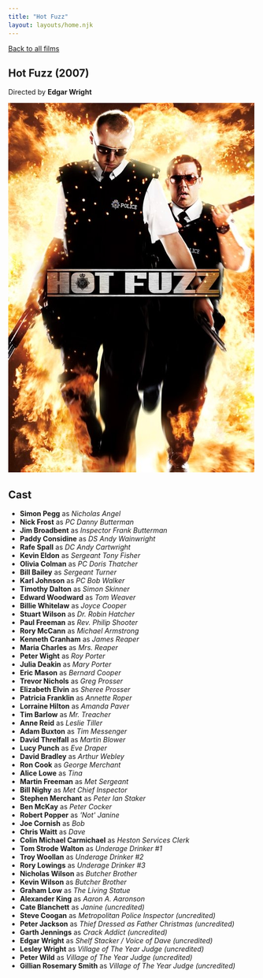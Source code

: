 ```yaml
---
title: "Hot Fuzz"
layout: layouts/home.njk
---
```


<a href="../">Back to all films</a>

<article class="film">
  <h1>Hot Fuzz (2007)</h1>

  <p class="director">
    Directed by <strong>Edgar Wright</strong>
  </p>

  <img src="../films/posters/hot-fuzz.jpg" alt="">

  <h2>
    Cast
  </h2>
  <ul>
    <li><strong>Simon Pegg</strong> as <em>Nicholas Angel</em></li>
<li><strong>Nick Frost</strong> as <em>PC Danny Butterman</em></li>
<li><strong>Jim Broadbent</strong> as <em>Inspector Frank Butterman</em></li>
<li><strong>Paddy Considine</strong> as <em>DS Andy Wainwright</em></li>
<li><strong>Rafe Spall</strong> as <em>DC Andy Cartwright</em></li>
<li><strong>Kevin Eldon</strong> as <em>Sergeant Tony Fisher</em></li>
<li><strong>Olivia Colman</strong> as <em>PC Doris Thatcher</em></li>
<li><strong>Bill Bailey</strong> as <em>Sergeant Turner</em></li>
<li><strong>Karl Johnson</strong> as <em>PC Bob Walker</em></li>
<li><strong>Timothy Dalton</strong> as <em>Simon Skinner</em></li>
<li><strong>Edward Woodward</strong> as <em>Tom Weaver</em></li>
<li><strong>Billie Whitelaw</strong> as <em>Joyce Cooper</em></li>
<li><strong>Stuart Wilson</strong> as <em>Dr. Robin Hatcher</em></li>
<li><strong>Paul Freeman</strong> as <em>Rev. Philip Shooter</em></li>
<li><strong>Rory McCann</strong> as <em>Michael Armstrong</em></li>
<li><strong>Kenneth Cranham</strong> as <em>James Reaper</em></li>
<li><strong>Maria Charles</strong> as <em>Mrs. Reaper</em></li>
<li><strong>Peter Wight</strong> as <em>Roy Porter</em></li>
<li><strong>Julia Deakin</strong> as <em>Mary Porter</em></li>
<li><strong>Eric Mason</strong> as <em>Bernard Cooper</em></li>
<li><strong>Trevor Nichols</strong> as <em>Greg Prosser</em></li>
<li><strong>Elizabeth Elvin</strong> as <em>Sheree Prosser</em></li>
<li><strong>Patricia Franklin</strong> as <em>Annette Roper</em></li>
<li><strong>Lorraine Hilton</strong> as <em>Amanda Paver</em></li>
<li><strong>Tim Barlow</strong> as <em>Mr. Treacher</em></li>
<li><strong>Anne Reid</strong> as <em>Leslie Tiller</em></li>
<li><strong>Adam Buxton</strong> as <em>Tim Messenger</em></li>
<li><strong>David Threlfall</strong> as <em>Martin Blower</em></li>
<li><strong>Lucy Punch</strong> as <em>Eve Draper</em></li>
<li><strong>David Bradley</strong> as <em>Arthur Webley</em></li>
<li><strong>Ron Cook</strong> as <em>George Merchant</em></li>
<li><strong>Alice Lowe</strong> as <em>Tina</em></li>
<li><strong>Martin Freeman</strong> as <em>Met Sergeant</em></li>
<li><strong>Bill Nighy</strong> as <em>Met Chief Inspector</em></li>
<li><strong>Stephen Merchant</strong> as <em>Peter Ian Staker</em></li>
<li><strong>Ben McKay</strong> as <em>Peter Cocker</em></li>
<li><strong>Robert Popper</strong> as <em>'Not' Janine</em></li>
<li><strong>Joe Cornish</strong> as <em>Bob</em></li>
<li><strong>Chris Waitt</strong> as <em>Dave</em></li>
<li><strong>Colin Michael Carmichael</strong> as <em>Heston Services Clerk</em></li>
<li><strong>Tom Strode Walton</strong> as <em>Underage Drinker #1</em></li>
<li><strong>Troy Woollan</strong> as <em>Underage Drinker #2</em></li>
<li><strong>Rory Lowings</strong> as <em>Underage Drinker #3</em></li>
<li><strong>Nicholas Wilson</strong> as <em>Butcher Brother</em></li>
<li><strong>Kevin Wilson</strong> as <em>Butcher Brother</em></li>
<li><strong>Graham Low</strong> as <em>The Living Statue</em></li>
<li><strong>Alexander King</strong> as <em>Aaron A. Aaronson</em></li>
<li><strong>Cate Blanchett</strong> as <em>Janine (uncredited)</em></li>
<li><strong>Steve Coogan</strong> as <em>Metropolitan Police Inspector (uncredited)</em></li>
<li><strong>Peter Jackson</strong> as <em>Thief Dressed as Father Christmas (uncredited)</em></li>
<li><strong>Garth Jennings</strong> as <em>Crack Addict (uncredited)</em></li>
<li><strong>Edgar Wright</strong> as <em>Shelf Stacker / Voice of Dave (uncredited)</em></li>
<li><strong>Lesley Wright</strong> as <em>Village of The Year Judge (uncredited)</em></li>
<li><strong>Peter Wild</strong> as <em>Village of The Year Judge (uncredited)</em></li>
<li><strong>Gillian Rosemary Smith</strong> as <em>Village of The Year Judge (uncredited)</em></li>
  </ul>
</article>
